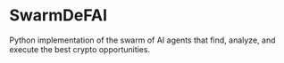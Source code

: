 # SwarmDeFAI
Python implementation of the swarm of AI agents that find, analyze, and execute the best crypto opportunities.
